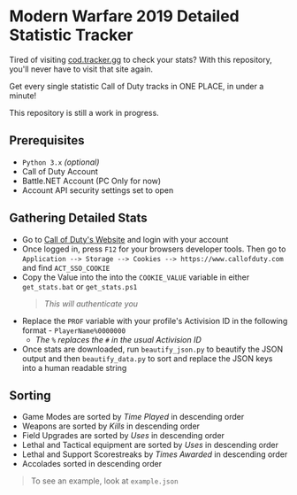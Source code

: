 # Modern Warfare 2019 Detailed Statistic Tracker

Tired of visiting [cod.tracker.gg](https://cod.tracker.gg/modern-warfare) to check your stats? With this repository, you'll never have to visit that site again.

Get every single statistic Call of Duty tracks in ONE PLACE, in under a minute!

This repository is still a work in progress.

Prerequisites
-------------
- `Python 3.x` *(optional)*
- Call of Duty Account
- Battle.NET Account (PC Only for now)
- Account API security settings set to open

Gathering Detailed Stats
-------------
- Go to [Call of Duty's Website](https://www.callofduty.com/) and login with your account
- Once logged in, press `F12` for your browsers developer tools. Then go to `Application --> Storage --> Cookies --> https://www.callofduty.com` and find `ACT_SSO_COOKIE`
- Copy the Value into the into the `COOKIE_VALUE` variable in either `get_stats.bat` or `get_stats.ps1`
    > *This will authenticate you*
- Replace the `PROF` variable with your profile's Activision ID in the following format - `PlayerName%0000000`
  * *The `%` replaces the `#` in the usual Activision ID*
- Once stats are downloaded, run `beautify_json.py` to beautify the JSON output and then `beautify_data.py` to sort and replace the JSON keys into a human readable string

Sorting
-------------
* Game Modes are sorted by *Time Played* in descending order
* Weapons are sorted by *Kills* in descending order
* Field Upgrades are sorted by *Uses* in descending order
* Lethal and Tactical equipment are sorted by *Uses* in descending order
* Lethal and Support Scorestreaks by *Times Awarded* in descending order
* Accolades sorted in descending order

> To see an example, look at `example.json`
